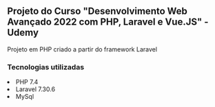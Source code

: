 ## Projeto do Curso "Desenvolvimento Web Avançado 2022 com PHP, Laravel e Vue.JS" - Udemy

<p>Projeto em PHP criado a partir do framework Laravel</p>

<h3>Tecnologias utilizadas</h3>
<li>PHP 7.4</li>
<li>Laravel 7.30.6 </li>
<li>MySql </li>